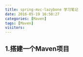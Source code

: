 ```yaml
---
title: spring-mvc-lazybone 学习笔记
date: 2016-05-19 16:58:27
categories: [Maven]
tags: [Maven]
visitors:
---
```

## 1.搭建一个Maven项目
